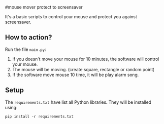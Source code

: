 #mouse mover protect to screensaver

It's a basic scripts to control your mouse and protect you against screensaver.

## How to action?

Run the file `main.py`:
1. If you doesn't move your mouse for 10 minutes, the software will control your mouse.
2. The mouse will be moving. (create square, rectangle or random point)
3. If the software move mouse 10 time, it will be play alarm song.

## Setup

The `requirements.txt` have list all Python libraries. They will be installed using:

`pip install -r requirements.txt`